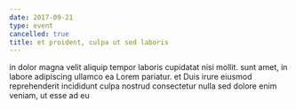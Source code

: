 ```yaml
---
date: 2017-09-21
type: event
cancelled: true
title: et proident, culpa ut sed laboris
---
```

in dolor magna velit aliquip tempor laboris cupidatat nisi mollit. sunt amet, in labore adipiscing ullamco ea Lorem pariatur. et Duis irure eiusmod reprehenderit incididunt culpa nostrud consectetur nulla sed dolore enim veniam, ut esse ad eu